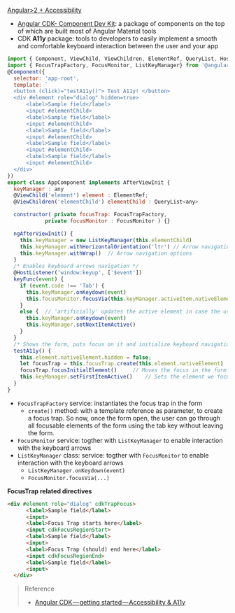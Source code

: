 [Angular>2 + Accessibility](#top)

- [Angular CDK- Component Dev Kit](https://material.angular.io/cdk/categories): a package of components on the top of which are built most of Angular Material tools
- CDK **A11y** package: tools to developers to easily implement a smooth and comfortable keyboard interaction between the user and your app

```javascript
import { Component, ViewChild, ViewChildren, ElementRef, QueryList, HostListener, AfterViewInit } from '@angular/core';
import { FocusTrapFactory, FocusMonitor, ListKeyManager} from '@angular/cdk/a11y'
@Component({
  selector: 'app-root',
  template: `
  <button (click)="testA11y()"> Test A11y! </button>
  <div #element role="dialog" hidden=true>
      <label>Sample field</label>
      <input #elementChild>
      <label>Sample field</label>
      <input #elementChild>
      <label>Sample field</label>
      <input #elementChild>
      <label>Sample field</label>
      <input #elementChild>
      <label>Sample field</label>
      <input #elementChild>
  </div>`
})
export class AppComponent implements AfterViewInit {
  keyManager : any
  @ViewChild('element') element : ElementRef; 
  @ViewChildren('elementChild') elementChild : QueryList<any>

  constructor( private focusTrap: FocusTrapFactory, 
            private focusMonitor : FocusMonitor ) {}

  ngAfterViewInit() { 
    this.keyManager = new ListKeyManager(this.elementChild) 
    this.keyManager.withHorizontalOrientation('ltr') // Arrow navigation options 
    this.keyManager.withWrap()  // Arrow navigation options 
  }
  /* Enables keyboard arrows navigation */
  @HostListener('window:keyup', ['$event']) 
  keyFunc(event) {
    if (event.code !== 'Tab') {
      this.keyManager.onKeydown(event)
      this.focusMonitor.focusVia(this.keyManager.activeItem.nativeElement, "keyboard")
    }
    else {  // 'artificially' updates the active element in case the user uses Tab instead of arrows
      this.keyManager.onKeydown(event)
      this.keyManager.setNextItemActive()
    }
  }
  /* Shows the form, puts focus on it and initialize keyboard navigation */
  testA11y() {
    this.element.nativeElement.hidden = false;   
    let focusTrap = this.focusTrap.create(this.element.nativeElement)  // creates a focus trap region
    focusTrap.focusInitialElement()     // Moves the focus in the form (by default the first field)
    this.keyManager.setFirstItemActive()    // Sets the element we focused on as 'active' to the KeyManager
  }
}
```

- `FocusTrapFactory` service:  instantiates the focus trap in the form
  - `create()` method:  with a template reference as parameter, to create a focus trap. So now, once the form open, the user can go through all focusable elements of the form using the tab key without leaving the form.
- `FocusMonitor` service: togther with `ListKeyManager` to enable interaction with the keyboard arrows
- `ListKeyManager` class: service: togther with `FocusMonitor` to enable interaction with the keyboard arrows
  - `ListKeyManager.onKeydown(event)`
  - `FocusMonitor.focusVia(...)`


**FocusTrap related directives**

```HTML
<div #element role="dialog" cdkTrapFocus>
      <label>Sample field</label>
      <input>
      <label>Focus Trap starts here</label>
      <input cdkFocusRegionStart>
      <label>Sample field</label>
      <input>
      <label>Focus Trap (should) end here</label>
      <input cdkFocusRegionEnd>
      <label>Sample field</label>
      <input>
  </div>
```

> Reference
> - [Angular CDK — getting started — Accessibility & A11y](https://codeburst.io/angular-cdk-getting-started-accessibility-a11y-1b6143b961c)
> 
